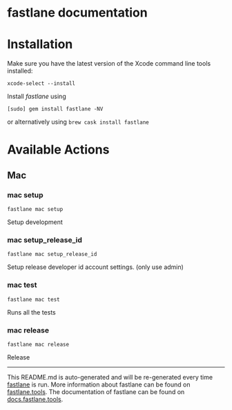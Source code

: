 fastlane documentation
================
# Installation

Make sure you have the latest version of the Xcode command line tools installed:

```
xcode-select --install
```

Install _fastlane_ using
```
[sudo] gem install fastlane -NV
```
or alternatively using `brew cask install fastlane`

# Available Actions
## Mac
### mac setup
```
fastlane mac setup
```
Setup development
### mac setup_release_id
```
fastlane mac setup_release_id
```
Setup release developer id account settings. (only use admin)
### mac test
```
fastlane mac test
```
Runs all the tests
### mac release
```
fastlane mac release
```
Release

----

This README.md is auto-generated and will be re-generated every time [fastlane](https://fastlane.tools) is run.
More information about fastlane can be found on [fastlane.tools](https://fastlane.tools).
The documentation of fastlane can be found on [docs.fastlane.tools](https://docs.fastlane.tools).
